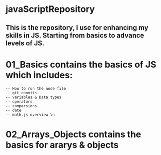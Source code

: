 # javaScriptRepository
This is the repository, I use for enhancing my skills in JS.
Starting from basics to advance levels of JS.
---------------------------------------------------
# 01_Basics contains the basics of JS which includes:
    -- How to run the node file
    -- git commits
    -- variables & Data types
    -- operators
    -- comparsions
    -- date
    -- math.js overview \n
# 02_Arrays_Objects contains the basics for ararys & objects
